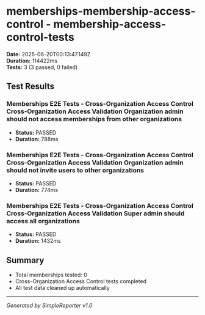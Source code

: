 # memberships-membership-access-control - membership-access-control-tests

**Date:** 2025-06-20T00:13:47.149Z  
**Duration:** 114422ms  
**Tests:** 3 (3 passed, 0 failed)

## Test Results


### Memberships E2E Tests - Cross-Organization Access Control Cross-Organization Access Validation Organization admin should not access memberships from other organizations
- **Status:** PASSED
- **Duration:** 788ms



### Memberships E2E Tests - Cross-Organization Access Control Cross-Organization Access Validation Organization admin should not invite users to other organizations
- **Status:** PASSED
- **Duration:** 774ms



### Memberships E2E Tests - Cross-Organization Access Control Cross-Organization Access Validation Super admin should access all organizations
- **Status:** PASSED
- **Duration:** 1432ms



## Summary

- Total memberships tested: 0
- Cross-Organization Access Control tests completed
- All test data cleaned up automatically

---
*Generated by SimpleReporter v1.0*
